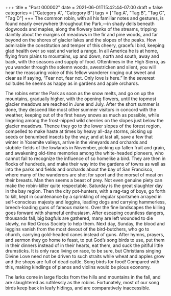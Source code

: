 +++
title = "Post 000002"
date = 2021-06-01T15:42:44-07:00
draft = false
categories = ["Category A", "Category B"]
tags = ["Tag A", "Tag B", "Tag C", "Tag D"]
+++
The common robin, with all his familiar notes and gestures, is found nearly everywhere throughout the Park,—in shady dells beneath dogwoods and maples, along the flowery banks of the streams, tripping daintily about the margins of meadows in the fir and pine woods, and far beyond on the shores of glacier lakes and the slopes of the peaks. How admirable the constitution and temper of this cheery, graceful bird, keeping glad health over so vast and varied a range. In all America he is at home, flying from plains to mountains, up and down, north and south, away and back, with the seasons and supply of food. Oftentimes in the High Sierra, as you wander through the solemn woods, awestricken and silent, you will hear the reassuring voice of this fellow wanderer ringing out sweet and clear as if saying, “Fear not, fear not. Only love is here.” In the severest solitudes he seems as happy as in gardens and apple orchards.

The robins enter the Park as soon as the snow melts, and go on up the mountains, gradually higher, with the opening flowers, until the topmost glacier meadows are reached in June and July. After the short summer is done, they descend like most other summer visitors in concord with the weather, keeping out of the first heavy snows as much as possible, while lingering among the frost-nipped wild cherries on the slopes just below the glacier meadows. Thence they go to the lower slopes of the forest region, compelled to make haste at times by heavy all-day storms, picking up seeds or benumbed insects by the way; and at last all, save a few that winter in Yosemite valleys, arrive in the vineyards and orchards and stubble-fields of the lowlands in November, picking up fallen fruit and grain, and awakening old-time memories among the white-headed pioneers, who cannot fail to recognize the influence of so homelike a bird. They are then in flocks of hundreds, and make their way into the gardens of towns as well as into the parks and fields and orchards about the bay of San Francisco, where many of the wanderers are shot for sport and the morsel of meat on their breasts. Man then seems a beast of prey. Not even genuine piety can make the robin-killer quite respectable. Saturday is the great slaughter day in the bay region. Then the city pot-hunters, with a rag-tag of boys, go forth to kill, kept in countenance by a sprinkling of regular sportsmen arrayed in self-conscious majesty and leggins, leading dogs and carrying hammerless, breech-loading guns of famous makers. Over the fine landscapes the killing goes forward with shameful enthusiasm. After escaping countless dangers, thousands fall, big bagfuls are gathered, many are left wounded to die slowly, no Red Cross Society to help them. Next day, Sunday, the blood and leggins vanish from the most devout of the bird-butchers, who go to church, carrying gold-headed canes instead of guns. After hymns, prayers, and sermon they go home to feast, to put God’s song birds to use, put them in their dinners instead of in their hearts, eat them, and suck the pitiful little drumsticks. It is only race living on race, to be sure, but Christians singing Divine Love need not be driven to such straits while wheat and apples grow and the shops are full of dead cattle. Song birds for food! Compared with this, making kindlings of pianos and violins would be pious economy.

The larks come in large flocks from the hills and mountains in the fall, and are slaughtered as ruthlessly as the robins. Fortunately, most of our song birds keep back in leafy hidings, and are comparatively inaccessible.
